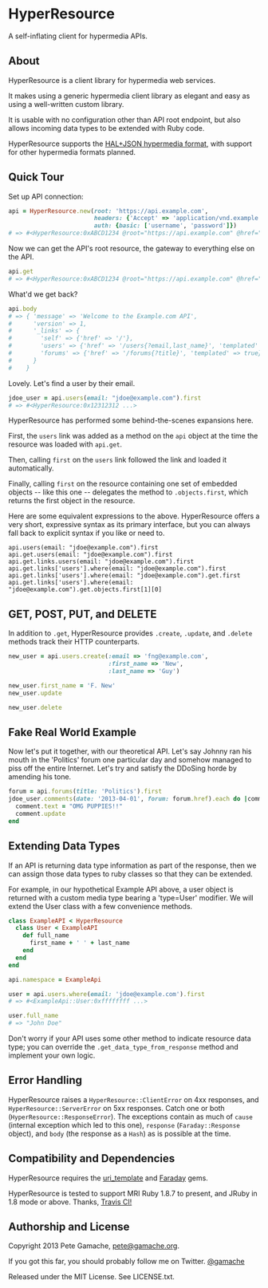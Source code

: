 # HyperResource 

A self-inflating client for hypermedia APIs.

## About

HyperResource is a client library for hypermedia web services.  

It makes using a generic hypermedia client library as
elegant and easy as using a well-written custom library.

It is usable with no configuration other than API root endpoint, but
also allows incoming data types to be extended with Ruby code.

HyperResource supports the 
<a href="http://stateless.co/hal_specification.html" target="_blank">
HAL+JSON hypermedia format</a>, with support for
other hypermedia formats planned.

## Quick Tour

Set up API connection:

```ruby
api = HyperResource.new(root: 'https://api.example.com',
                        headers: {'Accept' => 'application/vnd.example.com.v1+json'},
                        auth: {basic: ['username', 'password']})
# => #<HyperResource:0xABCD1234 @root="https://api.example.com" @href="" @namespace=nil ... >
```

Now we can get the API's root resource, the gateway to everything else
on the API.

```ruby
api.get
# => #<HyperResource:0xABCD1234 @root="https://api.example.com" @href="" @namespace=nil ... >
```

What'd we get back?

```ruby
api.body
# => { 'message' => 'Welcome to the Example.com API',
#      'version' => 1,
#      '_links' => {
#        'self' => {'href' => '/'},
#        'users' => {'href' => '/users{?email,last_name}', 'templated' => true},
#        'forums' => {'href' => '/forums{?title}', 'templated' => true}
#      }
#    }
```

Lovely.  Let's find a user by their email.

```ruby
jdoe_user = api.users(email: "jdoe@example.com").first
# => #<HyperResource:0x12312312 ...>
```

HyperResource has performed some behind-the-scenes expansions here.

First, the `users` link was
added as a method on the `api` object at the time the resource was
loaded with `api.get`.

Then, calling `first` on the `users` link
followed the link and loaded it automatically.

Finally, calling `first` on the resource containing one set of
embedded objects -- like this one -- delegates the method to
`.objects.first`, which returns the first object in the resource.

Here are some equivalent expressions to the above.  HyperResource offers
a very short, expressive syntax as its primary interface,
but you can always fall back to explicit syntax if you like or need to.


```
api.users(email: "jdoe@example.com").first
api.get.users(email: "jdoe@example.com").first
api.get.links.users(email: "jdoe@example.com").first
api.get.links['users'].where(email: "jdoe@example.com").first
api.get.links['users'].where(email: "jdoe@example.com").get.first
api.get.links['users'].where(email: "jdoe@example.com").get.objects.first[1][0]
```

## GET, POST, PUT, and DELETE

In addition to `.get`, HyperResource provides `.create`, `.update`, and 
`.delete` methods track their HTTP counterparts.

```ruby
new_user = api.users.create(:email => 'fng@example.com',
                            :first_name => 'New',
                            :last_name => 'Guy')

new_user.first_name = 'F. New'
new_user.update

new_user.delete
```

## Fake Real World Example

Now let's put it together, with our theoretical API.
Let's say Johnny ran his mouth in the
'Politics' forum one particular day and somehow managed to piss off the
entire Internet.  Let's try and satisfy the DDoSing horde by
amending his tone.

```ruby
forum = api.forums(title: 'Politics').first
jdoe_user.comments(date: '2013-04-01', forum: forum.href).each do |comment|
  comment.text = "OMG PUPPIES!!"
  comment.update
end
```

## Extending Data Types

If an API is returning data type information as part of the response,
then we can assign those data types to
ruby classes so that they can be extended.

For example, in our hypothetical Example API above, a user object is
returned with a custom media type bearing a 'type=User' modifier.  We
will extend the User class with a few convenience methods.

```ruby
class ExampleAPI < HyperResource
  class User < ExampleAPI
    def full_name
      first_name + ' ' + last_name
    end
  end
end

api.namespace = ExampleApi

user = api.users.where(email: 'jdoe@example.com').first
# => #<ExampleApi::User:0xffffffff ...>

user.full_name
# => "John Doe"
```

Don't worry if your API uses some other method to indicate resource data
type; you can override the `.get_data_type_from_response` method and
implement your own logic.

## Error Handling

HyperResource raises a `HyperResource::ClientError` on 4xx responses,
and `HyperResource::ServerError` on 5xx responses.  Catch one or both
(`HyperResource::ResponseError`).  The exceptions contain as much of
`cause` (internal exception which led to this one), `response`
(`Faraday::Response` object), and `body` (the response
as a `Hash`) as is possible at the time.

## Compatibility and Dependencies

HyperResource requires the 
<a href="https://github.com/hannesg/uri_template" target="_blank">uri_template</a>
and <a href="https://github.com/lostisland/faraday" target="_blank">Faraday</a>
gems.  

HyperResource is tested to support MRI Ruby 1.8.7 to present, and JRuby
in 1.8 mode or above.  Thanks,
<a href="https://travis-ci.org/gamache/hyperresource" target="_blank">
Travis CI!</a>

## Authorship and License

Copyright 2013 Pete Gamache,
<a href="mailto:pete@gamache.org" target="_blank">pete@gamache.org</a>.

If you got this far, you should probably follow me on Twitter.
<a href="https://twitter.com/gamache" target="_blank">@gamache</a>

Released under the MIT License.  See LICENSE.txt.

